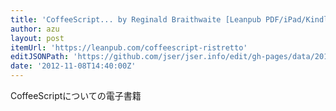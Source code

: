 ```yaml
---
title: 'CoffeeScript... by Reginald Braithwaite [Leanpub PDF/iPad/Kindle]'
author: azu
layout: post
itemUrl: 'https://leanpub.com/coffeescript-ristretto'
editJSONPath: 'https://github.com/jser/jser.info/edit/gh-pages/data/2012/11/index.json'
date: '2012-11-08T14:40:00Z'
---
```

CoffeeScriptについての電子書籍

